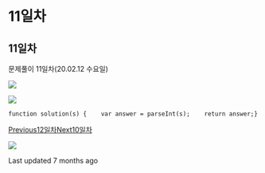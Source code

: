 # 11일차

## 11일차

문제풀이 11일차\(20.02.12 수요일\)

![](https://gblobscdn.gitbook.com/assets%2F-Lx_BnLKbqvAkZAteaNW%2F-M-shSbYl6CLDWQZp1ae%2F-M-shao_JO4dITRNsKx8%2Fimage.png?alt=media&token=abb9cf56-5511-4f30-aec0-7264ecdda9fa)

![](https://gblobscdn.gitbook.com/assets%2F-Lx_BnLKbqvAkZAteaNW%2F-M-shSbYl6CLDWQZp1ae%2F-M-shet6e7iKToi09JBh%2Fimage.png?alt=media&token=9415054b-06d2-4eda-99b9-7b55d767cb1c)

```text
function solution(s) {    var answer = parseInt(s);    return answer;}
```

[Previous12일차](12.md)[Next10일차](10.md)

![](https://avatars1.githubusercontent.com/u/58247170?v=4)

Last updated 7 months ago


